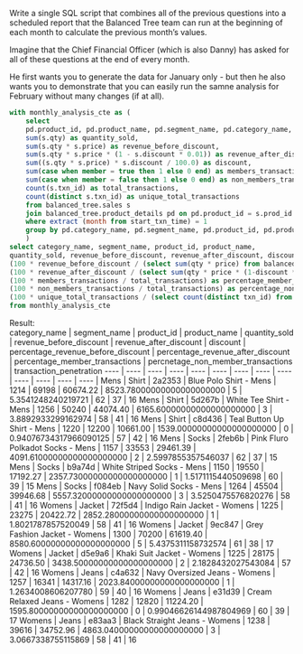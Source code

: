 Write a single SQL script that combines all of the previous questions into a scheduled report that the Balanced Tree team can run at the beginning of each month to calculate the previous month’s values.

Imagine that the Chief Financial Officer (which is also Danny) has asked for all of these questions at the end of every month.

He first wants you to generate the data for January only - but then he also wants you to demonstrate that you can easily run the samne analysis for February without many changes (if at all).

```sql
with monthly_analysis_cte as (
	select 
	pd.product_id, pd.product_name, pd.segment_name, pd.category_name,
	sum(s.qty) as quantity_sold, 
	sum(s.qty * s.price) as revenue_before_discount,
	sum(s.qty * s.price * (1 - s.discount * 0.01)) as revenue_after_discount,
	sum((s.qty * s.price) * s.discount / 100.0) as discount,
	sum(case when member = true then 1 else 0 end) as members_transactions,
	sum(case when member = false then 1 else 0 end) as non_members_transactions,
	count(s.txn_id) as total_transactions,
	count(distinct s.txn_id) as unique_total_transactions
	from balanced_tree.sales s
	join balanced_tree.product_details pd on pd.product_id = s.prod_id
	where extract (month from start_txn_time) = 1
	group by pd.category_name, pd.segment_name, pd.product_id, pd.product_name
	)
select category_name, segment_name, product_id, product_name, 
quantity_sold, revenue_before_discount, revenue_after_discount, discount,
(100 * revenue_before_discount / (select sum(qty * price) from balanced_tree.sales)) as percentage_revenue_before_discount,
(100 * revenue_after_discount / (select sum(qty * price * (1-discount * 0.01)) from balanced_tree.sales)) as percentage_revenue_after_discount,
(100 * members_transactions / total_transactions) as percentage_member_transactions,
(100 * non_members_transactions / total_transactions) as percentage_non_member_transactions,
(100 * unique_total_transactions / (select count(distinct txn_id) from balanced_tree.sales)) as transaction_penetration
from monthly_analysis_cte
```
Result:  
category_name | segment_name | product_id | product_name | quantity_sold | revenue_before_discount | revenue_after_discount | discount | percentage_revenue_before_discount | percentage_revenue_after_discount | percentage_member_transactions | percnetage_non_member_transactions | transaction_penetration
---- | ---- | ---- | ---- | ---- | ---- | ---- | ---- | ---- | ---- | ---- | ---- | ---- |
Mens |	Shirt |	2a2353 |	Blue Polo Shirt - Mens |	1214 |	69198 |	60674.22 | 8523.78000000000000000000 | 5 | 5.3541248240219721 |	62 | 37 | 16
Mens |	Shirt |	5d267b |	White Tee Shirt - Mens |	1256 |	50240 |	44074.40 | 6165.60000000000000000000 | 3 | 3.8892933299162974	| 58 | 41 | 16
Mens |  Shirt |	c8d436 |	Teal Button Up Shirt - Mens |	1220 |	12200 |	10661.00 | 1539.00000000000000000000 | 0 | 0.94076734317966090125 | 57 | 42 | 16
Mens |	Socks |	2feb6b |	Pink Fluro Polkadot Socks - Mens |	1157 |	33553 |	29461.39 | 4091.61000000000000000000 | 2 | 2.5997855357546037 |	62 | 37 | 15
Mens |	Socks |	b9a74d |	White Striped Socks - Mens |	1150 |	19550 |	17192.27 | 2357.73000000000000000000 | 1 | 1.5171115440509698 | 60 | 39 | 15
Mens |	Socks |	f084eb |	Navy Solid Socks - Mens |	1264 |	45504 |	39946.68 | 5557.32000000000000000000 | 3 | 3.5250475576820276 | 58 | 41 | 16
Womens |	Jacket |	72f5d4 |	Indigo Rain Jacket - Womens |	1225 |	23275 |	20422.72 | 2852.28000000000000000000 | 1 | 1.8021787857520049 |	58 | 41 | 16
Womens |	Jacket |	9ec847 |	Grey Fashion Jacket - Womens |	1300 |	70200 |	61619.40 | 8580.60000000000000000000 | 5 | 5.4375311158732574	| 61 | 38 | 17
Womens |	Jacket |	d5e9a6 |	Khaki Suit Jacket - Womens |	1225 |	28175 |	24736.50 | 3438.50000000000000000000 | 2 | 2.1828432027543084 | 57 | 42 | 16
Womens |	Jeans |	c4a632 |	Navy Oversized Jeans - Womens |	1257 |	16341 |	14317.16 | 2023.84000000000000000000 | 1 | 1.2634008606207780 | 59 | 40 | 16
Womens |	Jeans |	e31d39 |	Cream Relaxed Jeans - Womens |	1282 |	12820 |	11224.20 | 1595.80000000000000000000 | 0 | 0.99046626144987804969 | 60 | 39 | 17
Womens |	Jeans |	e83aa3 |  Black Straight Jeans - Womens |	1238 |	39616 |	34752.96 | 4863.04000000000000000000 | 3 | 3.0667338755115869 | 58 | 41 | 16
